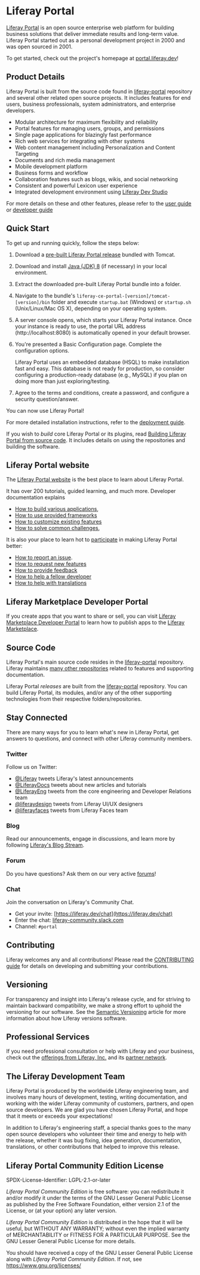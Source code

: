 # Liferay Portal

[Liferay Portal](https://portal.liferay.dev) is an
open source enterprise web platform for building business solutions that deliver
immediate results and long-term value. Liferay Portal started out as a personal
development project in 2000 and was open sourced in 2001.

To get started, check out the project's homepage at
[portal.liferay.dev](https://portal.liferay.dev)!

## Product Details

Liferay Portal is built from the source code found in
[liferay-portal](https://github.com/liferay/liferay-portal) repository
and several other related open source projects. It includes
features for end users, business professionals, system administrators, and
enterprise developers.

- Modular architecture for maximum flexibility and reliability
- Portal features for managing users, groups, and permissions
- Single page applications for blazingly fast performance
- Rich web services for integrating with other systems
- Web content management including Personalization and Content Targeting
- Documents and rich media management
- Mobile development platform
- Business forms and workflow
- Collaboration features such as blogs, wikis, and social networking
- Consistent and powerful Lexicon user experience
- Integrated development environment using
    [Liferay Dev Studio](https://liferay.dev/projects/ide)

For more details on these and other features, please refer to the
[user guide](https://portal.liferay.dev/docs/latest/user) or
[developer guide](https://portal.liferay.dev/docs/latest/dev)

## Quick Start

To get up and running quickly, follow the steps below:

1. Download a [pre-built Liferay Portal release](https://portal.liferay.dev/download)
    bundled with Tomcat.

2. Download and install
   [Java (JDK) 8](http://www.oracle.com/technetwork/java/javase/downloads/index.html)
   (if necessary) in your local environment.

3. Extract the downloaded pre-built Liferay Portal bundle into a folder.

4. Navigate to the bundle's `liferay-ce-portal-[version]/tomcat-[version]/bin`
   folder and execute `startup.bat` (Windows) or `startup.sh` (Unix/Linux/Mac OS
   X), depending on your operating system.

5. A server console opens, which starts your Liferay Portal instance. Once your
   instance is ready to use, the portal URL address (http://localhost:8080) is
   automatically opened in your default browser.

6. You're presented a Basic Configuration page. Complete the configuration
   options.

    Liferay Portal uses an embedded database (HSQL) to make installation fast
    and easy. This database is not ready for production, so consider configuring
    a production-ready database (e.g., MySQL) if you plan on doing more than
    just exploring/testing.

7. Agree to the terms and conditions, create a password, and configure a
   security question/answer.

You can now use Liferay Portal!

For more detailed installation instructions, refer to the
[deployment guide](https://portal.liferay.dev/docs/latest/deploy).

If you wish to *build* core Liferay Portal or its plugins, read
[Building Liferay Portal from source code](https://portal.liferay.dev/participate/fix-a-bug/building-liferay-source).
It includes details on using the repositories and building the software.

## Liferay Portal website

The [Liferay Portal website](https://portal.liferay.dev) is the best place
to learn about Liferay Portal.

It has over 200 tutorials, guided learning, and much more. Developer documentation
explains

- [How to build various applications](https://portal.liferay.dev/docs/latest/appdev),
- [How to use provided frameworks](https://portal.liferay.dev/docs/latest/frameworks)
- [How to customize existing features](https://portal.liferay.dev/docs/latest/customization)
- [How to solve common challenges](https://portal.liferay.dev/docs/latest/tutorials),

It is also your place to learn hot to [participate](https://portal.liferay.dev/participate)
in making Liferay Portal better:

- [How to report an issue](https://portal.liferay.dev/participate/feedback/report-issues).
- [How to request new features](https://portal.liferay.dev/participate/feedback/suggestions)
- [How to provide feedback](https://portal.liferay.dev/participate/continuous-feedback/overview)
- [How to help a fellow developer](https://portal.liferay.dev/participate/help-a-fellow-developer)
- [How to help with translations](https://portal.liferay.dev/participate/translate/overview)

## Liferay Marketplace Developer Portal

If you create apps that you want to share or sell, you can visit
[Liferay Marketplace Developer Portal](https://marketplace.liferay.dev/)
to learn how to publish apps to the [Liferay Marketplace](https://web.liferay.com/marketplace).

## Source Code

Liferay Portal's main source code resides in the
[liferay-portal](https://github.com/liferay/liferay-portal) repository. Liferay
maintains [many other repositories](https://github.com/liferay) related to
features and supporting documentation.

Liferay Portal *releases* are built from the
[liferay-portal](https://github.com/liferay/liferay-portal) repository. You can
build Liferay Portal, its modules, and/or any of the other supporting
technologies from their respective folders/repositories.

## Stay Connected

There are many ways for you to learn what's new in Liferay Portal, get answers to
questions, and connect with other Liferay community members.

### Twitter

Follow us on Twitter:

- [@Liferay](http://twitter.com/liferay) tweets Liferay's latest announcements
- [@LiferayDocs](http://twitter.com/liferaydocs) tweets about new articles and
  tutorials
- [@LiferayEng](http://twitter.com/liferayeng) tweets from the core
  engineering and Developer Relations team
- [@liferaydesign](https://twitter.com/liferaydesign) tweets from Liferay
  UI/UX designers
- [@liferayfaces](https://twitter.com/liferayfaces) tweets from Liferay Faces team

### Blog

Read our announcements, engage in discussions, and learn more by following
[Liferay's Blog Stream](https://liferay.dev/blogs).

### Forum

Do you have questions? Ask them on our very active
[forums](https://liferay.dev/forums)!

### Chat

Join the conversation on Liferay's Community Chat.

- Get your invite: [https://liferay.dev/chat](https://liferay.dev/chat)
- Enter the chat: [liferay-community.slack.com](https://liferay-community.slack.com)
- Channel: `#portal`

## Contributing

Liferay welcomes any and all contributions! Please read the
[CONTRIBUTING guide](CONTRIBUTING.markdown) for details on developing and
submitting your contributions.

## Versioning

For transparency and insight into Liferay's release cycle, and for striving to
maintain backward compatibility, we make a strong effort to uphold the
versioning for our software. See the
[Semantic Versioning](https://portal.liferay.dev/docs/latest/customization/-/knowledge_base/c/semantic-versioning)
article for more information about how Liferay versions software.

## Professional Services

If you need professional consultation or help with Liferay and your business,
check out the
[offerings from Liferay, Inc.](http://www.liferay.com/subscription-services) and
its [partner network](http://www.liferay.com/services/partners).

## The Liferay Development Team

Liferay Portal is produced by the worldwide Liferay engineering team, and
involves many hours of development, testing, writing documentation, and working
with the wider Liferay community of customers, partners, and open source
developers. We are glad you have chosen Liferay Portal, and hope that it meets
or exceeds your expectations!

In addition to Liferay's engineering staff, a special thanks goes to the many
open source developers who volunteer their time and energy to help with the
release, whether it was bug fixing, idea generation, documentation,
translations, or other contributions that helped to improve this release.

## Liferay Portal Community Edition License

SPDX-License-Identifier: LGPL-2.1-or-later

*Liferay Portal Community Edition* is free software: you can redistribute it and/or modify it under the terms of the GNU Lesser General Public License as published by the Free Software Foundation, either version 2.1 of the License, or (at your option) any later version.

*Liferay Portal Community Edition* is distributed in the hope that it will be useful, but WITHOUT ANY WARRANTY; without even the implied warranty of MERCHANTABILITY or FITNESS FOR A PARTICULAR PURPOSE.  See the GNU Lesser General Public License for more details.

You should have received a copy of the GNU Lesser General Public License along with *Liferay Portal Community Edition*.  If not, see [<https://www.gnu.org/licenses/>](https://www.gnu.org/licenses/)